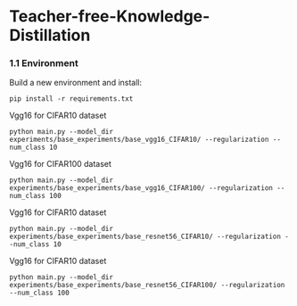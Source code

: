 # Teacher-free-Knowledge-Distillation


### 1.1 Environment
Build a new environment and install:
```
pip install -r requirements.txt
```

Vgg16 for CIFAR10 dataset
```
python main.py --model_dir experiments/base_experiments/base_vgg16_CIFAR10/ --regularization --num_class 10 
```

Vgg16 for CIFAR100 dataset
```
python main.py --model_dir experiments/base_experiments/base_vgg16_CIFAR100/ --regularization --num_class 100
```

Vgg16 for CIFAR10 dataset
```
python main.py --model_dir experiments/base_experiments/base_resnet56_CIFAR10/ --regularization --num_class 10 
```

Vgg16 for CIFAR10 dataset
```
python main.py --model_dir experiments/base_experiments/base_resnet56_CIFAR100/ --regularization --num_class 100 
```
